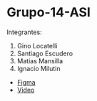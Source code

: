 # Grupo-14-ASI
Integrantes:

1. Gino Locatelli  
2. Santiago Escudero
3. Matias Mansilla
4. Ignacio Milutin

 
- [Figma](https://www.figma.com/file/rFjr5ZyTkEiddQ1mGO6P2M/Untitled?type=design&node-id=0%3A1&t=PajLs16KPGKxabHy-1 )
- [Video](https://www.youtube.com/watch?v=WD_5Vb44WDY)
